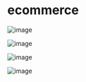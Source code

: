 # ecommerce
![image](https://user-images.githubusercontent.com/60205208/229967887-a7423f52-0cc2-4ddc-ad33-8e3184696f7d.png)

![image](https://user-images.githubusercontent.com/60205208/229967950-fd6367de-fa7d-45ae-9357-bcef28d4b31d.png)

![image](https://user-images.githubusercontent.com/60205208/229968065-f12b701e-52f2-42c0-a621-72f28e42da77.png)

![image](https://user-images.githubusercontent.com/60205208/229968340-9311a841-9fad-4cca-87d4-de96bebafcc1.png)
